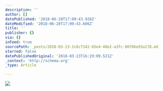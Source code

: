 ```yaml
---
description: ''
author: []
datePublished: '2018-06-28T17:09:43.928Z'
dateModified: '2018-06-28T17:09:43.606Z'
title: ''
publisher: {}
via: {}
inFeed: true
sourcePath: _posts/2018-03-13-2c6cf342-03e4-48e2-a3fc-0070be93a178.md
starred: false
datePublishedOriginal: '2018-03-13T16:29:09.521Z'
_context: 'http://schema.org'
_type: Article

---
```

![](https://the-grid-user-content.s3-us-west-2.amazonaws.com/dd665fc5-324c-4486-8dde-46ef5483ee7c.jpg)